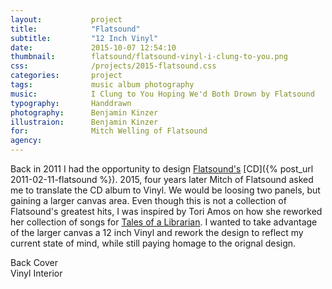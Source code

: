 ```yaml
---
layout:           project
title:            "Flatsound"
subtitle:         "12 Inch Vinyl"
date:             2015-10-07 12:54:10
thumbnail:        flatsound/flatsound-vinyl-i-clung-to-you.png
css:              /projects/2015-flatsound.css
categories:       project
tags:             music album photography
music:            I Clung to You Hoping We'd Both Drown by Flatsound
typography:       Handdrawn
photography:      Benjamin Kinzer
illustraion:      Benjamin Kinzer
for:              Mitch Welling of Flatsound
agency:           
---
```

Back in 2011 I had the opportunity to design [Flatsound's](http://www.flatsound.org/) [CD]({% post_url 2011-02-11-flatsound %}). 2015, four years later Mitch of Flatsound asked me to translate the CD album to Vinyl. We would be loosing two panels, but gaining a larger canvas area. Even though this is not a collection of Flatsound's greatest hits, I was inspired by Tori Amos on how she reworked her collection of songs for [Tales of a Librarian](http://en.wikipedia.org/wiki/Tales_of_a_Librarian). I wanted to take advantage of the larger canvas a 12 inch Vinyl and rework the design to reflect my current state of mind, while still paying homage to the orignal design.

<div class="flatsound-vinyl-side-a"></div>
<div class="flatsound-vinyl-side-b"></div>
<div class="flatsound-vinyl-side-c"></div>
<div class="flatsound-vinyl-side-d"></div>
<div class="flatsound-vinyl-back">
  <div class="note">Back Cover</div>
</div>
<div class="flatsound-vinyl-interior">
  <div class="note">Vinyl Interior</div>
</div>
<div class="flatsound-vinyl-interior-small-screen"></div>